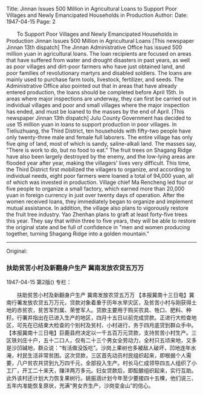 Title: Jinnan Issues 500 Million in Agricultural Loans to Support Poor Villages and Newly Emancipated Households in Production
Author:
Date: 1947-04-15
Page: 2

　　To Support Poor Villages and Newly Emancipated Households in Production
    Jinnan Issues 500 Million in Agricultural Loans
    [This newspaper Jinnan 13th dispatch] The Jinnan Administrative Office has issued 500 million yuan in agricultural loans. The loan recipients are focused on areas that have suffered from water and drought disasters in past years, as well as poor villages and dirt-poor farmers who have just obtained land, and poor families of revolutionary martyrs and disabled soldiers. The loans are mainly used to purchase farm tools, livestock, fertilizer, and seeds. The Administrative Office also pointed out that in areas that have already entered production, the loans should be completed before April 15th. In areas where major inspections are underway, they can first be carried out in individual villages and poor and small villages where the major inspection has ended, and must be loaned to the masses by the end of April.
    [This newspaper Jinnan 13th dispatch] Julu County Government has decided to use 15 million yuan in loans to support production in poor villages. In Tieliuzhuang, the Third District, ten households with fifty-two people have only twenty-three male and female full laborers. The entire village has only five *qing* of land, most of which is sandy, saline-alkali land. The masses say, "There is work to do, but no food to eat." The fruit trees on Shagang Ridge have also been largely destroyed by the enemy, and the low-lying areas are flooded year after year, making the villagers' lives very difficult. This time, the Third District first mobilized the villagers to organize, and according to individual needs, eight poor farmers were loaned a total of 94,000 yuan, all of which was invested in production. Village chief Ma Rencheng led four or five people to organize a small factory, which earned more than 20,000 yuan in foreign currency in just over twenty days of operation. After the women received loans, they immediately began to organize and implement mutual assistance. In addition, the village also plans to vigorously restore the fruit tree industry. Yao Zhenhan plans to graft at least forty-five trees this year. They say that within three to five years, they will be able to restore the original state and be full of confidence in "men and women producing together, turning Shagang Ridge into a golden mountain."



<hr /> 

Original: 


### 扶助贫苦小村及新翻身户生产  冀南发放农贷五万万

1947-04-15
第2版()
专栏：

　　扶助贫苦小村及新翻身户生产
    冀南发放农贷五万万
    【本报冀南十三日电】冀南行署发放农贷五万万元，贷款对象着重于历年水旱灾区，及贫苦小村与刚获得土地的赤贫农，贫苦军烈属、荣誉军人。贷款主要用于购买农具、牲口、肥料、种籽。行署并指出在已进入生产的地区，四月十五日以前完成贷款。正进行大检查地区，可先在已结束大检查的个别村及贫村、小村进行，务于四月底贷到群众手中。
    【本报冀南十三日电】巨鹿县府决定以一千五百万元贷款，支持贫苦小村生产。三区铁刘庄十户，五十二口人，仅有二十三个男女全劳动力，全村只五顷来地，又多是沙凹碱地，群众说：“有活做没饭吃”。沙岗上果树也多被敌人破坏，凹地连年水淹，村民生活非常贫困。这次贷款，三区首先动员村民组织起来，即根据个人需要，八户贫农共贷到九万四千元，全部投入生产。村长马仁成领导四五人组织了小工厂，开工二十来天，赚洋两万多元。妇女贷款后，即酝酿组织起来，实行互助。此外该村还计划大力恢复果树行。姚振涵计划今年至少要接四十五棵，他们说三、五年内准能恢复原状，充满“男女齐生产，沙岗变金山”的信心。
